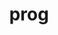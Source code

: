 ---
# Featured tags need to have either the `list` or `grid` layout (PRO only).
layout: list

# The title of the tag's page.
title: prog

type: category
# The name of the tag, used in a post's front matter (e.g. tags: [<slug>]).
slug: prog

# (Optional) Write a short (~150 characters) description of this featured tag.
description: >
  ps

# (Optional) You can disable grouping posts by date.
no_groups: true

# Exclude this example category from the sitemap.
# DON'T USE THIS SETTING IN YOUR CATEGORIES!
---